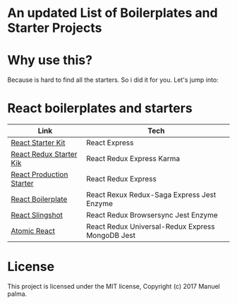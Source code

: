 # An updated List of Boilerplates and Starter Projects

# Why use this?

Because is hard to find all the starters. So i did it for you.
Let's jump into:

# React boilerplates and starters

| Link | Tech |
|------|------|
|[React Starter Kit](https://github.com/kriasoft/react-starter-kit)|React Express|
|[React Redux Starter Kik](https://github.com/davezuko/react-redux-starter-kit)|React Redux Express Karma|
|[React Production Starter](https://github.com/jaredpalmer/react-production-starter)|React Redux Express|
|[React Boilerplate](https://github.com/react-boilerplate/react-boilerplate)|React Rexux Redux-Saga Express Jest Enzyme|
|[React Slingshot](https://github.com/coryhouse/react-slingshot)|React Redux Browsersync Jest Enzyme|
|[Atomic React](https://github.com/diegohaz/arc)|React Redux Universal-Redux Express MongoDB Jest|



# License

This project is licensed under the MIT license, Copyright (c) 2017 Manuel palma.

